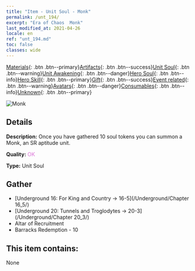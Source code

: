 ```yaml
---
title: "Item - Unit Soul - Monk"
permalink: /unt_194/
excerpt: "Era of Chaos  Monk"
last_modified_at: 2021-04-26
locale: en
ref: "unt_194.md"
toc: false
classes: wide
---
```

 [Materials](/Items/){: .btn .btn--primary}[Artifacts](/Items/Artifacts/){: .btn .btn--success}[Unit Soul](/Items/UnitSoul/){: .btn .btn--warning}[Unit Awakening](/Items/UnitAwakening/){: .btn .btn--danger}[Hero Soul](/Items/HeroSoul/){: .btn .btn--info}[Hero Skill](/Items/HeroSkill/){: .btn .btn--primary}[Gift](/Items/Gift/){: .btn .btn--success}[Event related](/Items/Events/){: .btn .btn--warning}[Avatars](/Items/Avatars/){: .btn .btn--danger}[Consumables](/Items/Consumables/){: .btn .btn--info}[Unknown](/Items/Unknown/){: .btn .btn--primary}

 ![Monk](/images/u/ti_senglv.jpg)

## Details
 **Description:** Once you have gathered 10 soul tokens you can summon a Monk, an SR aptitude unit.

 **Quality:** <span style="color: #DA70D6">OK</span>

 **Type:** Unit Soul

## Gather

*    [Underground 16: For King and Country -> 16-5](/Underground/Chapter 16_5/) 
*    [Underground 20: Tunnels and Troglodytes -> 20-3](/Underground/Chapter 20_3/) 
*    Altar of Recruitment 
*    Barracks Redemption - 10 

## This item contains:

  None

